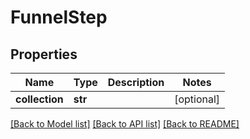 # FunnelStep

## Properties
Name | Type | Description | Notes
------------ | ------------- | ------------- | -------------
**collection** | **str** |  | [optional] 

[[Back to Model list]](../README.md#documentation-for-models) [[Back to API list]](../README.md#documentation-for-api-endpoints) [[Back to README]](../README.md)


